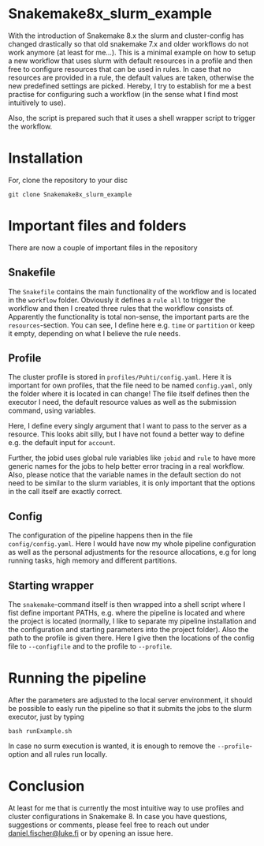 # Snakemake8x_slurm_example

With the introduction of Snakemake 8.x the slurm and cluster-config has changed drastically so that old snakemake 7.x and older workflows do not work anymore (at least for me...). This is a minimal example on how to setup a new workflow that uses slurm with default resources in a profile and then free to configure resources that can be used in rules. In case that no resources are provided in a rule, the default values are taken, otherwise the new predefined settings are picked. Hereby, I try to establish for me a best practise for configuring such a workflow (in the sense what I find most intuitively to use).

Also, the script is prepared such that it uses a shell wrapper script to trigger the workflow.

# Installation

For, clone the repository to your disc

```
git clone Snakemake8x_slurm_example
```

# Important files and folders

There are now a couple of important files in the repository

## Snakefile
The `Snakefile` contains the main functionality of the workflow and is located in the `workflow` folder. Obviously it defines a `rule all` to trigger the workflow and then I created three rules that the workflow consists of. Apparently the functionality is total non-sense, the important parts are the `resources`-section. You can see, I define here e.g. `time` or `partition` or keep it empty, depending on what I believe the rule needs.

## Profile
The cluster profile is stored in `profiles/Puhti/config.yaml`. Here it is important for own profiles, that the file need to be named `config.yaml`, only the folder where it is located in can change! The file itself defines then the executor I need, the default resource values as well as the submission command, using variables. 

Here, I define every singly argument that I want to pass to the server as a resource. This looks abit silly, but I have not found a better way to define e.g. the default input for `account`.

Further, the jobid uses global rule variables like `jobid` and `rule` to have more generic names for the jobs to help better error tracing in a real workflow. Also, please notice that the variable names in the default section do not need to be similar to the slurm variables, it is only important that the options in the call itself are exactly correct.

## Config
The configuration of the pipeline happens then in the file `config/config.yaml`. Here I would have now my whole pipeline configuration as well as the personal adjustments for the resource allocations, e.g for long running tasks, high memory and different partitions. 

## Starting wrapper
The `snakemake`-command itself is then wrapped into a shell script where I fist define important PATHs, e.g. where the pipeline is located and where the project is located (normally, I like to separate my pipeline installation and the configuration and starting parameters into the project folder). Also the path to the profile is given there. Here I give then the locations of the config file to `--configfile` and to the profile to `--profile`.

# Running the pipeline
After the parameters are adjusted to the local server environment, it should be possible to easly run the pipeline so that it submits the jobs to the slurm executor, just by typing

```
bash runExample.sh
```

In case no surm execution is wanted, it is enough to remove the `--profile`-option and all rules run locally. 

# Conclusion
At least for me that is currently the most intuitive way to use profiles and cluster configurations in Snakemake 8. In case you have questions, suggestions or comments, please feel free to reach out under daniel.fischer@luke.fi or by opening an issue here.
